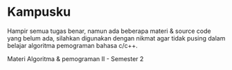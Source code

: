 # Kampusku

<p>Hampir semua tugas benar, namun ada beberapa materi & source code yang belum ada, silahkan digunakan dengan nikmat agar tidak pusing dalam belajar algoritma pemograman bahasa c/c++.</p>
<p>Materi Algoritma & pemograman II - Semester 2</p>
